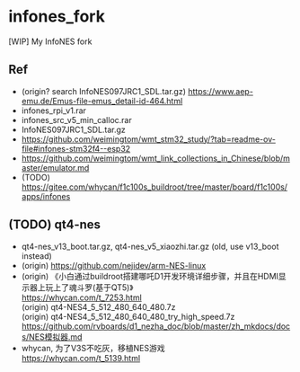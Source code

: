 # infones_fork
[WIP] My InfoNES fork

## Ref
* (origin? search InfoNES097JRC1_SDL.tar.gz) https://www.aep-emu.de/Emus-file-emus_detail-id-464.html
* infones_rpi_v1.rar
* infones_src_v5_min_calloc.rar
* InfoNES097JRC1_SDL.tar.gz
* https://github.com/weimingtom/wmt_stm32_study/?tab=readme-ov-file#infones-stm32f4--esp32
* https://github.com/weimingtom/wmt_link_collections_in_Chinese/blob/master/emulator.md
* (TODO) https://gitee.com/whycan/f1c100s_buildroot/tree/master/board/f1c100s/apps/infones

## (TODO) qt4-nes
* qt4-nes_v13_boot.tar.gz, qt4-nes_v5_xiaozhi.tar.gz (old, use v13_boot instead)       
* (origin) https://github.com/nejidev/arm-NES-linux  
* (origin) 《小白通过buildroot搭建哪吒D1开发环境详细步骤，并且在HDMI显示器上玩上了魂斗罗(基于QT5)》  
https://whycan.com/t_7253.html  
(origin) qt4-NES4_5_512_480_640_480.7z  
(origin) qt4-NES4_5_512_480_640_480_try_high_speed.7z  
https://github.com/rvboards/d1_nezha_doc/blob/master/zh_mkdocs/docs/NES模拟器.md  
* whycan, 为了V3S不吃灰，移植NES游戏  
https://whycan.com/t_5139.html  
